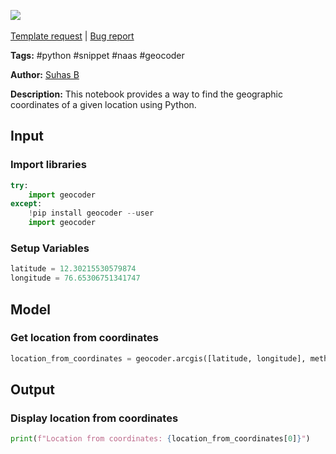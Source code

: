 <a href="https://app.naas.ai/user-redirect/naas/downloader?url=https://raw.githubusercontent.com/jupyter-naas/awesome-notebooks/master/Python/Python_Locate_coordinates.ipynb" target="_parent"><img src="https://naasai-public.s3.eu-west-3.amazonaws.com/open_in_naas.svg"/></a><br><br><a href="https://github.com/jupyter-naas/awesome-notebooks/issues/new?assignees=&labels=&template=template-request.md&title=Tool+-+Action+of+the+notebook+">Template request</a> | <a href="https://github.com/jupyter-naas/awesome-notebooks/issues/new?assignees=&labels=bug&template=bug_report.md&title=Python+-+Locate+coordinates:+Error+short+description">Bug report</a>

**Tags:** #python #snippet #naas #geocoder

**Author:** [Suhas B](https://www.linkedin.com/in/suhasbrao/)

**Description:** This notebook provides a way to find the geographic coordinates of a given location using Python.

## Input

### Import libraries


```python
try:
    import geocoder
except:
    !pip install geocoder --user
    import geocoder
```

### Setup Variables


```python
latitude = 12.30215530579874
longitude = 76.65306751341747
```

## Model

### Get location from coordinates


```python
location_from_coordinates = geocoder.arcgis([latitude, longitude], method="reverse")
```

## Output

### Display location from coordinates


```python
print(f"Location from coordinates: {location_from_coordinates[0]}")
```
